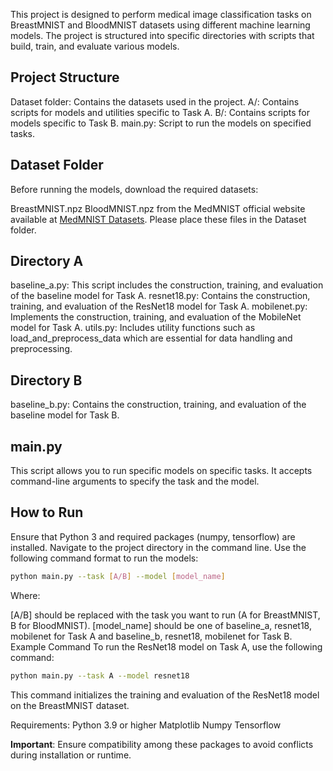 This project is designed to perform medical image classification tasks on BreastMNIST and BloodMNIST datasets using different machine learning models. The project is structured into specific directories with scripts that build, train, and evaluate various models.

## Project Structure
Dataset folder: Contains the datasets used in the project.
A/: Contains scripts for models and utilities specific to Task A.
B/: Contains scripts for models specific to Task B.
main.py: Script to run the models on specified tasks.

## Dataset Folder
Before running the models, download the required datasets:

BreastMNIST.npz
BloodMNIST.npz
from the MedMNIST official website available at [MedMNIST Datasets](https://zenodo.org/records/10519652). Please place these files in the Dataset folder.

## Directory A
baseline_a.py: This script includes the construction, training, and evaluation of the baseline model for Task A.
resnet18.py: Contains the construction, training, and evaluation of the ResNet18 model for Task A.
mobilenet.py: Implements the construction, training, and evaluation of the MobileNet model for Task A.
utils.py: Includes utility functions such as load_and_preprocess_data which are essential for data handling and preprocessing.

## Directory B
baseline_b.py: Contains the construction, training, and evaluation of the baseline model for Task B.

## main.py
This script allows you to run specific models on specific tasks. It accepts command-line arguments to specify the task and the model.

## How to Run
Ensure that Python 3 and required packages (numpy, tensorflow) are installed.
Navigate to the project directory in the command line.
Use the following command format to run the models:
``` bash
python main.py --task [A/B] --model [model_name]
```

Where:

[A/B] should be replaced with the task you want to run (A for BreastMNIST, B for BloodMNIST).
[model_name] should be one of baseline_a, resnet18, mobilenet for Task A and baseline_b, resnet18, mobilenet for Task B.
Example Command
To run the ResNet18 model on Task A, use the following command:

``` bash
python main.py --task A --model resnet18
```
This command initializes the training and evaluation of the ResNet18 model on the BreastMNIST dataset.

Requirements:
Python 3.9 or higher
Matplotlib
Numpy
Tensorflow

**Important**: Ensure compatibility among these packages to avoid conflicts during installation or runtime.
